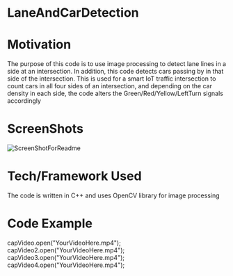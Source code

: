 # LaneAndCarDetection

# Motivation
The purpose of this code is to use image processing to detect lane lines in a side at an intersection. In addition, this code detects cars passing by in that side of the intersection. This is used for a smart IoT traffic intersection to count cars in all four sides of an intersection, and depending on the car density in each side, the code alters the Green/Red/Yellow/LeftTurn signals accordingly

# ScreenShots
![ScreenShotForReadme](https://user-images.githubusercontent.com/35541525/54621268-df389a80-4a3d-11e9-8dd8-8a40397c02b9.png)

# Tech/Framework Used
The code is written in C++ and uses OpenCV library for image processing

# Code Example
capVideo.open("YourVideoHere.mp4");
capVideo2.open("YourVideoHere.mp4");
capVideo3.open("YourVideoHere.mp4");
capVideo4.open("YourVideoHere.mp4");
